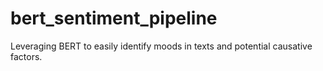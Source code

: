 # bert_sentiment_pipeline
Leveraging BERT to easily identify moods in texts and potential causative factors.
